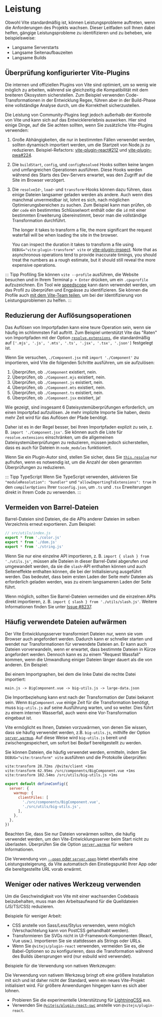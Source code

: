 # Leistung

Obwohl Vite standardmäßig ist, können Leistungsprobleme auftreten, wenn die Anforderungen des Projekts wachsen. Dieser Leitfaden soll Ihnen dabei helfen, gängige Leistungsprobleme zu identifizieren und zu beheben, wie beispielsweise:

- Langsame Serverstarts
- Langsame Seitenaufbauzeiten
- Langsame Builds

## Überprüfung konfigurierter Vite-Plugins

Die internen und offiziellen Plugins von Vite sind optimiert, um so wenig wie möglich zu arbeiten, während sie gleichzeitig die Kompatibilität mit dem breiteren Ökosystem sicherstellen. Zum Beispiel verwenden Code-Transformationen in der Entwicklung Regex, führen aber in der Build-Phase eine vollständige Analyse durch, um die Korrektheit sicherzustellen.

Die Leistung von Community-Plugins liegt jedoch außerhalb der Kontrolle von Vite und kann sich auf das Entwicklererlebnis auswirken. Hier sind einige Dinge, auf die Sie achten sollten, wenn Sie zusätzliche Vite-Plugins verwenden:

1. Große Abhängigkeiten, die nur in bestimmten Fällen verwendet werden, sollten dynamisch importiert werden, um die Startzeit von Node.js zu reduzieren. Beispiel-Refactors: [vite-plugin-react#212](https://github.com/vitejs/vite-plugin-react/pull/212) und [vite-plugin-pwa#224](https://github.com/vite-pwa/vite-plugin-pwa/pull/244).

2. Die `buildStart`, `config`, und `configResolved` Hooks sollten keine langen und umfangreichen Operationen ausführen. Diese Hooks werden während des Starts des Dev-Servers erwartet, was den Zugriff auf die Site im Browser verzögert.

3. Die `resolveId`-, `load`- und `transform`-Hooks können dazu führen, dass einige Dateien langsamer geladen werden als andere. Auch wenn dies manchmal unvermeidbar ist, lohnt es sich, nach möglichen Optimierungsbereichen zu suchen. Zum Beispiel kann man prüfen, ob der `code` ein bestimmtes Schlüsselwort enthält oder die `id` mit einer bestimmten Erweiterung übereinstimmt, bevor man die vollständige Transformation durchführt.

   The longer it takes to transform a file, the more significant the request waterfall will be when loading the site in the browser.

   You can inspect the duration it takes to transform a file using `DEBUG="vite:plugin-transform" vite` or [vite-plugin-inspect](https://github.com/antfu/vite-plugin-inspect). Note that as asynchronous operations tend to provide inaccurate timings, you should treat the numbers as a rough estimate, but it should still reveal the more expensive operations.

::: Tipp Profiling
Sie können `vite --profile` ausführen, die Website besuchen und in Ihrem Terminal `p + Enter` drücken, um ein `.cpuprofile` aufzuzeichnen. Ein Tool wie [speedscope](https://www.speedscope.app) kann dann verwendet werden, um das Profil zu überprüfen und Engpässe zu identifizieren. Sie können die Profile auch [mit dem Vite-Team teilen](https://chat.vitejs.dev), um bei der Identifizierung von Leistungsproblemen zu helfen.
:::

## Reduzierung der Auflösungsoperationen

Das Auflösen von Importpfaden kann eine teure Operation sein, wenn sie häufig im schlimmsten Fall auftritt. Zum Beispiel unterstützt Vite das "Raten" von Importpfaden mit der Option [`resolve.extensions`](/config/shared-options.md#resolve-extensions), die standardmäßig auf `['.mjs', '.js', '.mts', '.ts', '.jsx', '.tsx', '.json']` festgelegt ist.

Wenn Sie versuchen, `./Component.jsx` mit `import './Component'` zu importieren, wird Vite die folgenden Schritte ausführen, um sie aufzulösen:

1. Überprüfen, ob `./Component` existiert, nein.
2. Überprüfen, ob `./Component.mjs` existiert, nein.
3. Überprüfen, ob `./Component.js` existiert, nein.
4. Überprüfen, ob `./Component.mts` existiert, nein.
5. Überprüfen, ob `./Component.ts` existiert, nein.
6. Überprüfen, ob `./Component.jsx` existiert, ja!

Wie gezeigt, sind insgesamt 6 Dateisystemüberprüfungen erforderlich, um einen Importpfad aufzulösen. Je mehr implizite Importe Sie haben, desto mehr Zeit wird für das Auflösen der Pfade benötigt.

Daher ist es in der Regel besser, bei Ihren Importpfaden explizit zu sein, z. B. `import './Component.jsx'`. Sie können auch die Liste für `resolve.extensions` einschränken, um die allgemeinen Dateisystemüberprüfungen zu reduzieren, müssen jedoch sicherstellen, dass es auch für Dateien in `node_modules` funktioniert.

Wenn Sie ein Plugin-Autor sind, stellen Sie sicher, dass Sie [`this.resolve`](https://rollupjs.org/plugin-development/#this-resolve) nur aufrufen, wenn es notwendig ist, um die Anzahl der oben genannten Überprüfungen zu reduzieren.

::: Tipp TypeScript
Wenn Sie TypeScript verwenden, aktivieren Sie `"moduleResolution": "bundler"` und `"allowImportingTsExtensions": true` in den `compilerOptions` Ihrer `tsconfig.json`, um `.ts` und `.tsx` Erweiterungen direkt in Ihrem Code zu verwenden.
:::

## Vermeiden von Barrel-Dateien

Barrel-Dateien sind Dateien, die die APIs anderer Dateien im selben Verzeichnis erneut exportieren. Zum Beispiel:

```js
// src/utils/index.js
export * from './color.js'
export * from './dom.js'
export * from './string.js'
```

Wenn Sie nur eine einzelne API importieren, z. B. `import { slash } from './utils.js'`, müssen alle Dateien in dieser Barrel-Datei abgerufen und umgewandelt werden, da sie die `slash`-API enthalten können und auch Seiteneffekte enthalten können, die bei der Initialisierung ausgeführt werden. Das bedeutet, dass beim ersten Laden der Seite mehr Dateien als erforderlich geladen werden, was zu einem langsameren Laden der Seite führt.

Wenn möglich, sollten Sie Barrel-Dateien vermeiden und die einzelnen APIs direkt importieren, z. B. `import { slash } from './utils/slash.js'`. Weitere Informationen finden Sie unter [Issue #8237](https://github.com/vitejs/vite/issues/8237).

## Häufig verwendete Dateien aufwärmen

Der Vite Entwicklungsserver transformiert Dateien nur, wenn sie vom Browser auch angefordert werden. Dadurch kann er schneller starten und wendet nur Transformationen für verwendete Dateien an. Er kann auch Dateien vorverwandeln, wenn er erwartet, dass bestimmte Dateien in Kürze angefordert werden. Dennoch kann es zu einem "Request Wassfall" kommen, wenn die Umwandlung einiger Dateien länger dauert als die von anderen. Ein Beispiel:

Bei einem Importgraphen, bei dem die linke Datei die rechte Datei importiert:

```
main.js -> BigComponent.vue -> big-utils.js -> large-data.json
```

Die Importbeziehung kann erst nach der Transformation der Datei bekannt sein. Wenn `BigComponent.vue` einige Zeit für die Transformation benötigt, muss `big-utils.js` auf seine Ausführung warten, und so weiter. Dies führt zu einem internen Wasserfall, auch wenn eine Vor-Transformation eingebaut ist.

Vite ermöglicht es Ihnen, Dateien vorzuwärmen, von denen Sie wissen, dass sie häufig verwendet werden, z.B. `big-utils.js`, mithilfe der Option [`server.warmup`](/config/server-options.md#server-warmup). Auf diese Weise wird `big-utils.js` bereit und zwischengespeichert, um sofort bei Bedarf bereitgestellt zu werden.

Sie können Dateien, die häufig verwendet werden, ermitteln, indem Sie `DEBUG="vite:transform" vite` ausführen und die Protokolle überprüfen:

```bash
vite:transform 28.72ms /@vite/client +1ms
vite:transform 62.95ms /src/components/BigComponent.vue +1ms
vite:transform 102.54ms /src/utils/big-utils.js +1ms
```

```js
export default defineConfig({
  server: {
    warmup: {
      clientFiles: [
        './src/components/BigComponent.vue',
        './src/utils/big-utils.js',
      ],
    },
  },
})
```

Beachten Sie, dass Sie nur Dateien vorwärmen sollten, die häufig verwendet werden, um den Vite-Entwicklungsserver beim Start nicht zu überlasten. Überprüfen Sie die Option [`server.warmup`](/config/server-options.md#server-warmup) für weitere Informationen.

Die Verwendung von [`--open` oder `server.open`](/config/server-options.html#server-open) bietet ebenfalls eine Leistungssteigerung, da Vite automatisch den Einstiegspunkt Ihrer App oder die bereitgestellte URL vorab erwärmt.

## Weniger oder natives Werkzeug verwenden

Um die Geschwindigkeit von Vite mit einer wachsenden Codebasis beizubehalten, muss man den Arbeitsaufwand für die Quelldateien (JS/TS/CSS) reduzieren.

Beispiele für weniger Arbeit:

- CSS anstelle von Sass/Less/Stylus verwenden, wenn möglich (Verschachtelung kann von PostCSS gehandhabt werden).
- Transformieren Sie SVGs nicht in UI-Framework-Komponenten (React, Vue usw.). Importieren Sie sie stattdessen als Strings oder URLs.
- Wenn Sie `@vitejs/plugin-react` verwenden, vermeiden Sie es, die Babel-Optionen so zu konfigurieren, dass die Transformation während des Builds übersprungen wird (nur esbuild wird verwendet).

Beispiele für die Verwendung von nativen Werkzeugen:

Die Verwendung von nativem Werkzeug bringt oft eine größere Installation mit sich und ist daher nicht der Standard, wenn ein neues Vite-Projekt initialisiert wird. Für größere Anwendungen hingegen kann es sich aber lohnen.

- Probieren Sie die experimentelle Unterstützung für [LightningCSS](https://github.com/vitejs/vite/discussions/13835) aus.
- Verwenden Sie [`@vitejs/plugin-react-swc`](https://github.com/vitejs/vite-plugin-react-swc) anstelle von `@vitejs/plugin-react`.
